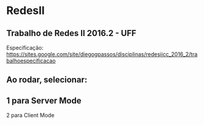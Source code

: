 # RedesII
Trabalho de Redes II 2016.2 - UFF
-
Especificação: https://sites.google.com/site/diegogpassos/disciplinas/redesiicc_2016_2/trabalhoespecificacao

Ao rodar, selecionar:
-
1 para Server Mode
-
2 para Client Mode
